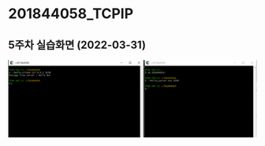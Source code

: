 # 201844058_TCPIP

## 5주차 실습화면 (2022-03-31)

<img width="" height="" src=./pic/201844058_5주차_실습화면.PNG></img>
